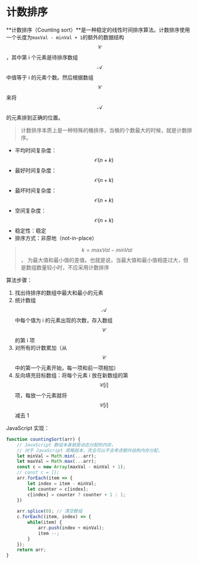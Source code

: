 # 计数排序

**计数排序（Counting sort）**是一种稳定的线性时间排序算法。计数排序使用一个长度为`maxVal - minVal + 1`的额外的数据结构 $$\mathcal{C}$$，其中第 i 个元素是待排序数组 $$\mathcal{A}$$ 中值等于 i 的元素个数。然后根据数组 $$\mathcal{C}$$ 来将 $$\mathcal{A}$$ 的元素排到正确的位置。

> 计数排序本质上是一种特殊的桶排序，当桶的个数最大的时候，就是计数排序。

* 平均时间复杂度：$$ \mathcal{O}(n + k) $$
* 最好时间复杂度：$$ \mathcal{O}(n + k) $$
* 最坏时间复杂度：$$ \mathcal{O}(n + k) $$
* 空间复杂度：$$ \mathcal{O}(n + k) $$
* 稳定性：稳定
* 排序方式：非原地（not-in-place）

> $$ k = maxVal - minVal $$， 为最大值和最小值的差值。也就是说，当最大值和最小值相差过大，但是数组数量较小时，不应采用计数排序

算法步骤：  
1. 找出待排序的数组中最大和最小的元素  
2. 统计数组 $$\mathcal{A}$$ 中每个值为 i 的元素出现的次数，存入数组 $$\mathcal{C}$$ 的第 i 项  
3. 对所有的计数累加（从 $$\mathcal{C}$$ 中的第一个元素开始，每一项和前一项相加）  
4. 反向填充目标数组：将每个元素 i 放在新数组的第 $$\mathcal{C}[{i}]$$ 项，每放一个元素就将 $$\mathcal{C}[{i}]$$ 减去 1

JavaScript 实现：

```js
function countingSort(arr) {
    // JavaScript 数组本身就是动态分配的内存，
    // 对于 JavaScript 简略版本，完全可以不去考虑额外结构内存分配，    
    let minVal = Math.min(...arr); 
    let maxVal = Math.max(...arr); 
    const c = new Array(maxVal - minVal + 1);
    // const c = [];
    arr.forEach(item => {
        let index = item - minVal;
        let counter = c[index];
        c[index] = counter ? counter + 1 : 1;
    })
    
    arr.splice(0); // 清空数组
    c.forEach((item, index) => {
        while(item) {
            arr.push(index + minVal);
            item --;
        }
    });
    return arr;
}
```



